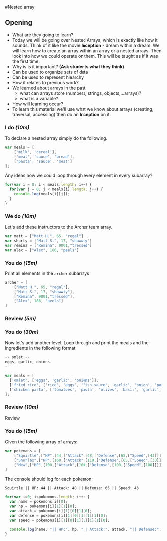 #Nested array

## Opening
 - What are they going to learn?
  - Today we will be going over Nested Arrays, which is exactly like how it sounds. Think of it like the movie **Inception**  - dream within a dream. We will learn how to create an array within an array or a nested arrays. Then look into how we could operate on them. This will be taught as if it was the first time.
 - Why is is it important? **(Ask students what they think)**
  - Can be used to organize sets of data
  - Can be used to represent hiearchy
 - How it relates to previous work?
  - We learned about arrays in the past
    - what can arrays store (numbers, strings, objects,...arrays)?
    - what is a variable?
  - How will learning occur?
   - To learn this material we'll use what we know about arrays (creating, traversal, accessing) then do an **Inception** on it.


### I do _(10m)_
To declare a nested array simply do the following.
```javascript
var meals = [
    ['milk', 'cereal'],
    ['meat', 'sauce', 'bread'],
    ['pasta', 'sauce', 'meat']
];
```

Any ideas how we could loop through every element in every subarray?

```js
for(var i = 0; i < meals.length; i++) {
  for(var j = 0; j < meals[i].length; j++) {
    console.log(meals[i][j]);
  }
}
```

### We do _(10m)_
Let's add these instructors to the Archer team array.
```javascript
var matt = ["Matt H.", 65, "regal"]
var shorty = ["Matt S.", 17, "shawwty"]
var remina = ["Remina", 9001,"tressed"]
var alex = ["Alex", 186, "peels"]
```


### You do _(15m)_
Print all elements in the `archer` subarrays
```javascript
archer = [
	["Matt H.", 65, "regal"],
	["Matt S.", 17, "shawwty"],
	["Remina", 9001,"tressed"],
	["Alex", 186, "peels"]
]
```

### Review _(5m)_

### You do _(30m)_
Now let's add another level. Loop through and print the meals and the ingredients in the following format

```js
-- omlet --
eggs, garlic, onions
-
```

```javascript
var meals = [
  ['omlet', ['eggs', 'garlic', 'onions']],
  ['fried rice', ['rice', 'eggs', 'fish sauce', 'garlic', 'onion', 'pork', 'white pepper']],
  ['chicken pasta', ['tomatoes', 'pasta', 'olives', 'basil', 'garlic', 'onion', 'chicken']],
];
```

### Review _(10m)_
Review

### You do _(15m)_
Given the following array of arrays:

```javascript
var pokemans = [
	["Squirtle",["HP",[44,["Attack",[48,["Defense",[65,["Speed",[43]]]]]]]]],
	["Snorlax",["HP",[160,["Attack",[110,["Defense",[65,["Speed",[30]]]]]]]]],
	["Mew",["HP",[100,["Attack",[100,["Defense",[100,["Speed",[100]]]]]]]]]
]
```
The console should log for each pokemon:

```
Squirtle || HP: 44 || Attack: 48 || Defense: 65 || Speed: 43
```

```js
for(var i=0; i<pokemons.length; i++) {
  var name = pokemons[i][0];
  var hp = pokemons[i][1][1][0];
  var attack = pokemons[i][1][0][1][0];
  var defense = pokemons[i][1][0][1][1][1][0];
  var speed = pokemons[i][1][0][1][1][1][1][0];

  console.log(name, "|| HP:", hp, "|| Attack:", attack, "|| Defense:", defense, "|| Speed:", speed);
}
```

